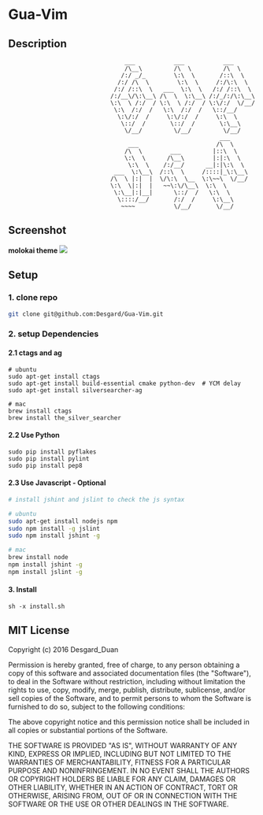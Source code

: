 

# Gua-Vim


## Description

```
                                 ___           ___           ___
                                 /\__\         /\  \         /\  \
                                /:/ _/_        \:\  \       /::\  \
                               /:/ /\  \        \:\  \     /:/\:\  \
                              /:/ /::\  \   ___  \:\  \   /:/ /::\  \
                             /:/__\/\:\__\ /\  \  \:\__\ /:/_/:/\:\__\
                             \:\  \ /:/  / \:\  \ /:/  / \:\/:/  \/__/
                              \:\  /:/  /   \:\  /:/  /   \::/__/
                               \:\/:/  /     \:\/:/  /     \:\  \
                                \::/  /       \::/  /       \:\__\
                                 \/__/         \/__/         \/__/
                                                            ___
                                  ___                      /\  \
                                 /\  \        ___         |::\  \
                                 \:\  \      /\__\        |:|:\  \
                                  \:\  \    /:/__/      __|:|\:\  \
                              ___  \:\__\  /::\  \     /::::|_\:\__\
                             /\  \ |:|  |  \/\:\  \__  \:\~~\  \/__/
                             \:\  \|:|  |   ~~\:\/\__\  \:\  \
                              \:\__|:|__|      \::/  /   \:\  \
                               \::::/__/       /:/  /     \:\__\
                                ~~~~           \/__/       \/__/
```



## Screenshot

**molokai theme**
![](http://7xwh85.com1.z0.glb.clouddn.com/Gua-Vim%20screen%20shot.png)


## Setup

### 1. clone repo

```bash
git clone git@github.com:Desgard/Gua-Vim.git
```


### 2. setup Dependencies


#### 2.1 ctags and ag
```
# ubuntu
sudo apt-get install ctags
sudo apt-get install build-essential cmake python-dev  # YCM delay
sudo apt-get install silversearcher-ag

# mac
brew install ctags
brew install the_silver_searcher
```

#### 2.2 Use Python

```
sudo pip install pyflakes
sudo pip install pylint
sudo pip install pep8
```

#### 2.3 Use Javascript - Optional

```bash
# install jshint and jslint to check the js syntax

# ubuntu
sudo apt-get install nodejs npm
sudo npm install -g jslint
sudo npm install jshint -g

# mac
brew install node
npm install jshint -g
npm install jslint -g
```


#### 3. Install

```shell
sh -x install.sh
```

## MIT License

Copyright (c) 2016 Desgard_Duan

Permission is hereby granted, free of charge, to any person obtaining a copy
of this software and associated documentation files (the "Software"), to deal
in the Software without restriction, including without limitation the rights
to use, copy, modify, merge, publish, distribute, sublicense, and/or sell
copies of the Software, and to permit persons to whom the Software is
furnished to do so, subject to the following conditions:

The above copyright notice and this permission notice shall be included in all
copies or substantial portions of the Software.

THE SOFTWARE IS PROVIDED "AS IS", WITHOUT WARRANTY OF ANY KIND, EXPRESS OR
IMPLIED, INCLUDING BUT NOT LIMITED TO THE WARRANTIES OF MERCHANTABILITY,
FITNESS FOR A PARTICULAR PURPOSE AND NONINFRINGEMENT. IN NO EVENT SHALL THE
AUTHORS OR COPYRIGHT HOLDERS BE LIABLE FOR ANY CLAIM, DAMAGES OR OTHER
LIABILITY, WHETHER IN AN ACTION OF CONTRACT, TORT OR OTHERWISE, ARISING FROM,
OUT OF OR IN CONNECTION WITH THE SOFTWARE OR THE USE OR OTHER DEALINGS IN THE
SOFTWARE.

